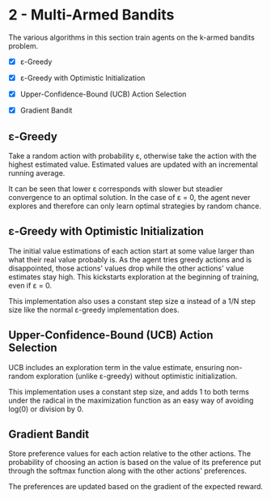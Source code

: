 # 2 - Multi-Armed Bandits
The various algorithms in this section train agents on the k-armed bandits problem.

- [x] ε-Greedy
- [x] ε-Greedy with Optimistic Initialization
- [x] Upper-Confidence-Bound (UCB) Action Selection
- [x] Gradient Bandit


## ε-Greedy
Take a random action with probability ε, otherwise take the action with the highest estimated value.
Estimated values are updated with an incremental running average.

It can be seen that lower ε corresponds with slower but steadier convergence to an optimal solution. In the case of ε = 0, the agent never explores and therefore can only learn optimal strategies by random chance.


## ε-Greedy with Optimistic Initialization
The initial value estimations of each action start at some value larger than what their real value probably is. As the agent tries greedy actions and is disappointed, those actions' values drop while the other actions' value estimates stay high. This kickstarts exploration at the beginning of training, even if ε = 0.

This implementation also uses a constant step size ⍺ instead of a 1/N step size like the normal ε-greedy implementation does.


## Upper-Confidence-Bound (UCB) Action Selection
UCB includes an exploration term in the value estimate, ensuring non-random exploration (unlike ε-greedy) without optimistic initialization.

This implementation uses a constant step size, and adds 1 to both terms under the radical in the maximization function as an easy way of avoiding log(0) or division by 0.


## Gradient Bandit
Store preference values for each action relative to the other actions. The probability of choosing an action is based on the value of its preference put through the softmax function along with the other actions' preferences.

The preferences are updated based on the gradient of the expected reward.
